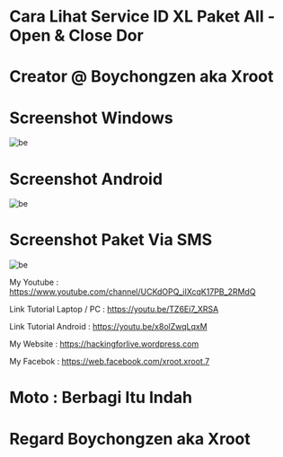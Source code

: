 # Cara Lihat Service ID XL Paket All - Open & Close Dor

# Creator @ Boychongzen aka Xroot

# Screenshot Windows
![be](https://raw.githubusercontent.com/boychongzen18/listdaftarpaketxl/master/xl.png)
# Screenshot Android
![be](https://raw.githubusercontent.com/boychongzen18/listdaftarpaketxl/master/android.jpg)
# Screenshot Paket Via SMS
![be](https://raw.githubusercontent.com/boychongzen18/listdaftarpaketxl/master/paket.jpg)


My Youtube    : https://www.youtube.com/channel/UCKdOPQ_iIXcqK17PB_2RMdQ

Link Tutorial Laptop / PC : https://youtu.be/TZ6Ei7_XRSA
 
Link Tutorial Android     : https://youtu.be/x8olZwqLqxM

My Website : https://hackingforlive.wordpress.com

My Facebok    : https://web.facebook.com/xroot.xroot.7

# Moto : Berbagi Itu Indah

# Regard Boychongzen aka Xroot
